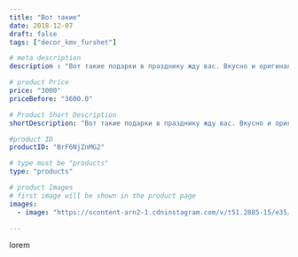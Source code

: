 ```yaml
---
title: "Вот такие"
date: 2018-12-07
draft: false
tags: ["decor_kmv_furshet"]

# meta description
description : "Вот такие подарки в празднику жду вас. Вкусно и оригинально.Имитация фундука и шишки из итальянской гофры.В орешках и шишке конфета,а елочка вся увешана мини ко"

# product Price
price: "3000"
priceBefore: "3600.0"

# Product Short Description
shortDescription: "Вот такие подарки в празднику жду вас. Вкусно и оригинально.Имитация фундука и шишки из итальянской гофры.В орешках и шишке конфета,а елочка вся увешана мини конфетами.Вот такая съедобная красота.🍭🍭🍡🍡🍡🍬🍬🍬🍬#подаркиназаказминеральныеводы#свитдизайн#новыйгод#ручнаяработацветыпятигорск#цветыгигантыкавказкиеминеральныеводы#подаркикпразднику"

#product ID
productID: "BrF6NjZnMG2"

# type must be "products"
type: "products"

# product Images
# first image will be shown in the product page
images:
  - image: "https://scontent-arn2-1.cdninstagram.com/v/t51.2885-15/e35/46202600_193086081640755_2530747883237268105_n.jpg?se=8&tp=1&_nc_ht=scontent-arn2-1.cdninstagram.com&_nc_cat=103&_nc_ohc=w3FAn62tacQAX8K5Ul-&ccb=7-4&oh=76cc2e1d58f3bf1b9c765f2c5b27ccea&oe=608483A1&ig_cache_key=MTkyOTIwNDAzMzQ1OTYzNDYxNA%3D%3D.2-ccb7-4"

---
```

lorem
